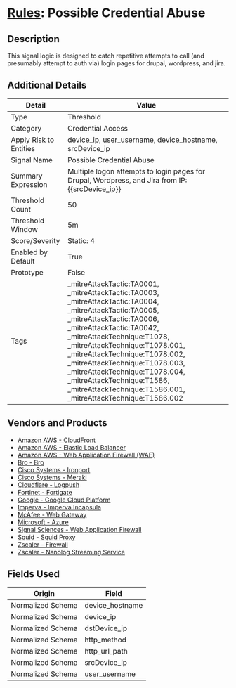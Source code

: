 # [Rules](README.md): Possible Credential Abuse

## Description
This signal logic is designed to catch repetitive attempts to call (and presumably attempt to auth via) login pages for drupal, wordpress, and jira.

## Additional Details
|Detail|Value|
|----|----|
|Type|Threshold|
|Category|Credential Access|
|Apply Risk to Entities|device_ip, user_username, device_hostname, srcDevice_ip|
|Signal Name|Possible Credential Abuse|
|Summary Expression|Multiple logon attempts to login pages for Drupal, Wordpress, and Jira from IP: {{srcDevice_ip}}|
|Threshold Count|50|
|Threshold Window|5m|
|Score/Severity|Static: 4|
|Enabled by Default|True|
|Prototype|False|
|Tags|_mitreAttackTactic:TA0001, _mitreAttackTactic:TA0003, _mitreAttackTactic:TA0004, _mitreAttackTactic:TA0005, _mitreAttackTactic:TA0006, _mitreAttackTactic:TA0042, _mitreAttackTechnique:T1078, _mitreAttackTechnique:T1078.001, _mitreAttackTechnique:T1078.002, _mitreAttackTechnique:T1078.003, _mitreAttackTechnique:T1078.004, _mitreAttackTechnique:T1586, _mitreAttackTechnique:T1586.001, _mitreAttackTechnique:T1586.002|
## Vendors and Products
- [Amazon AWS - CloudFront](../products/44f07c08-c2ad-4a95-a058-1d0737ff90db.md)
- [Amazon AWS - Elastic Load Balancer](../products/59a3cd41-b6d2-4ab7-a0ff-6d5abd14ac43.md)
- [Amazon AWS - Web Application Firewall (WAF)](../products/072b85a2-1765-45c2-911d-b0509880326e.md)
- [Bro - Bro](../products/37C866BF-72E1-470A-9072-EDB908F56951.md)
- [Cisco Systems - Ironport](../products/c07b5749-deda-4c7e-8e78-4a5dec1fcf4d.md)
- [Cisco Systems - Meraki](../products/724c9add-8cd9-4013-b9e1-a907b96da426.md)
- [Cloudflare - Logpush](../products/c2503fcc-ef30-4e40-bb32-0bf47151b140.md)
- [Fortinet - Fortigate](../products/c57e2c85-4fc1-4fb7-8fa1-dbc5235231ad.md)
- [Google - Google Cloud Platform](../products/dcc85cfc-a698-4d09-87de-f2c723f3ad07.md)
- [Imperva - Imperva Incapsula](../products/2a236ab1-77d2-4867-a571-a1cfd64528e6.md)
- [McAfee - Web Gateway](../products/003d35b3-3ba8-4e93-8776-e5810b4e243e.md)
- [Microsoft - Azure](../products/a1225af5-e778-4068-a9a2-47da93d1ff24.md)
- [Signal Sciences - Web Application Firewall](../products/2f2fbe08-ab8b-4626-81fd-eaa41b563c49.md)
- [Squid - Squid Proxy](../products/af61d8a8-3eba-42fb-9f17-87443924f3f4.md)
- [Zscaler - Firewall](../products/9e0641a7-22ce-4ac8-8113-ee48b368ac3d.md)
- [Zscaler - Nanolog Streaming Service](../products/6299d728-14f7-455e-85c5-ea8ec65a654a.md)


## Fields Used

|Origin|Field|
|----|----|
|Normalized Schema|device_hostname|
|Normalized Schema|device_ip|
|Normalized Schema|dstDevice_ip|
|Normalized Schema|http_method|
|Normalized Schema|http_url_path|
|Normalized Schema|srcDevice_ip|
|Normalized Schema|user_username|


